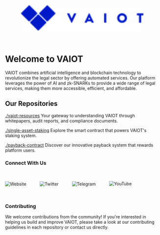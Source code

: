 <br/>
<div align="center">
    <img src="assets/vaiotLogo.svg" alt="VAIOT Logo" width="400"/>
</div>
</br>
</br>

# Welcome to VAIOT

VAIOT combines artificial intelligence and blockchain technology to revolutionize the legal sector by offering automated services. Our platform leverages the power of AI and zk-SNARKs to provide a wide range of legal services, making them more accessible, efficient, and affordable.

## Our Repositories

[./vaiot-resources](https://github.com/VAIOT/vaiot-resources) Your gateway to understanding VAIOT through whitepapers, audit reports, and compliance documents.

[./single-asset-staking](https://github.com/VAIOT/single-asset-staking) Explore the smart contract that powers VAIOT's staking system.

[./payback-contract](https://github.com/VAIOT/payback-contract) Discover our innovative payback system that rewards platform users.

### Connect With Us

</br>
<p align="">
  <a href="https://vaiot.ai/en" style="text-decoration: none; display: inline-block; margin-right: 40px; vertical-align: middle; underline: none;">
    <img width="36" src="https://img.icons8.com/color/48/000000/domain--v1.png" alt="Website" style="vertical-align: middle;"/>
  </a>
  <a href="https://twitter.com/VAIOT_LTD" style="text-decoration: none; display: inline-block; margin-right: 40px; vertical-align: middle;">
    <img width="36" src="https://img.icons8.com/color/48/000000/twitter--v1.png" alt="Twitter" style="vertical-align: middle;"/>
  </a>
  <a href="https://t.me/VAIOT_Community" style="text-decoration: none; display: inline-block; margin-right: 40px; vertical-align: middle;">
    <img width="36" src="https://img.icons8.com/color/48/000000/telegram-app.png" alt="Telegram" style="vertical-align: middle;"/>
  </a>
    <img width="36" src="https://img.icons8.com/color/48/000000/youtube-play.png" alt="YouTube" style="vertical-align: middle;"/>
</p>

</br>

### Contributing

We welcome contributions from the community! If you're interested in helping us build and improve VAIOT, please take a look at our contributing guidelines in each repository or contact us directly.
